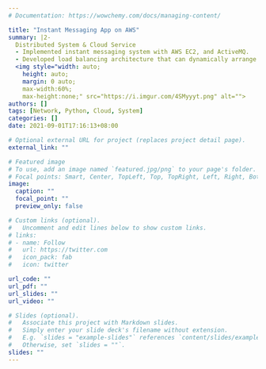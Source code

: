```yaml
---
# Documentation: https://wowchemy.com/docs/managing-content/

title: "Instant Messaging App on AWS"
summary: |2-
  Distributed System & Cloud Service
  - Implemented instant messaging system with AWS EC2, and ActiveMQ.
  - Developed load balancing architecture that can dynamically arrange different number of instances.
  <img style="width: auto;
    height: auto;
    margin: 0 auto;
    max-width:60%;
    max-height:none;" src="https://i.imgur.com/4SMyyyt.png" alt="">
authors: []
tags: [Network, Python, Cloud, System]
categories: []
date: 2021-09-01T17:16:13+08:00

# Optional external URL for project (replaces project detail page).
external_link: ""

# Featured image
# To use, add an image named `featured.jpg/png` to your page's folder.
# Focal points: Smart, Center, TopLeft, Top, TopRight, Left, Right, BottomLeft, Bottom, BottomRight.
image:
  caption: ""
  focal_point: ""
  preview_only: false

# Custom links (optional).
#   Uncomment and edit lines below to show custom links.
# links:
# - name: Follow
#   url: https://twitter.com
#   icon_pack: fab
#   icon: twitter

url_code: ""
url_pdf: ""
url_slides: ""
url_video: ""

# Slides (optional).
#   Associate this project with Markdown slides.
#   Simply enter your slide deck's filename without extension.
#   E.g. `slides = "example-slides"` references `content/slides/example-slides.md`.
#   Otherwise, set `slides = ""`.
slides: ""
---
```

